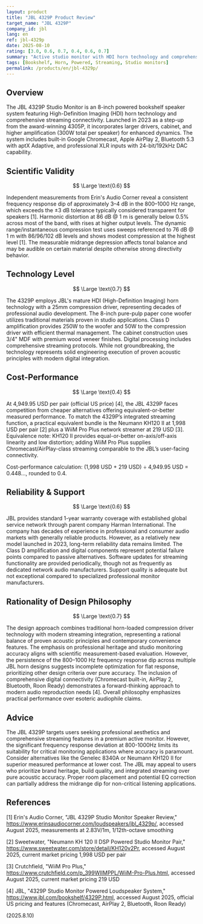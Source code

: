 ```yaml
---
layout: product
title: "JBL 4329P Product Review"
target_name: "JBL 4329P"
company_id: jbl
lang: en
ref: jbl-4329p
date: 2025-08-10
rating: [3.0, 0.6, 0.7, 0.4, 0.6, 0.7]
summary: "Active studio monitor with HDI horn technology and comprehensive connectivity, featuring notable frequency response dip at 800-1000Hz that limits scientific validity despite strong dynamics and build quality."
tags: [Bookshelf, Horn, Powered, Streaming, Studio monitors]
permalink: /products/en/jbl-4329p/
---
```

## Overview

The JBL 4329P Studio Monitor is an 8-inch powered bookshelf speaker system featuring High-Definition Imaging (HDI) horn technology and comprehensive streaming connectivity. Launched in 2023 as a step-up from the award-winning 4305P, it incorporates larger drivers, cabinet, and higher amplification (300W total per speaker) for enhanced dynamics. The system includes built-in Google Chromecast, Apple AirPlay 2, Bluetooth 5.3 with aptX Adaptive, and professional XLR inputs with 24-bit/192kHz DAC capability.

## Scientific Validity

$$ \Large \text{0.6} $$

Independent measurements from Erin's Audio Corner reveal a consistent frequency response dip of approximately 3–4 dB in the 800–1000 Hz range, which exceeds the ±3 dB tolerance typically considered transparent for speakers [1]. Harmonic distortion at 86 dB @ 1 m is generally below 0.5% across most of the band, with rises at higher output levels. The dynamic range/instantaneous compression test uses sweeps referenced to 76 dB @ 1 m with 86/96/102 dB levels and shows modest compression at the highest level [1]. The measurable midrange depression affects tonal balance and may be audible on certain material despite otherwise strong directivity behavior.

## Technology Level

$$ \Large \text{0.7} $$

The 4329P employs JBL's mature HDI (High-Definition Imaging) horn technology with a 25mm compression driver, representing decades of professional audio development. The 8-inch pure-pulp paper cone woofer utilizes traditional materials proven in studio applications. Class D amplification provides 250W to the woofer and 50W to the compression driver with efficient thermal management. The cabinet construction uses 3/4" MDF with premium wood veneer finishes. Digital processing includes comprehensive streaming protocols. While not groundbreaking, the technology represents solid engineering execution of proven acoustic principles with modern digital integration.

## Cost-Performance

$$ \Large \text{0.4} $$

At 4,949.95 USD per pair (official US price) [4], the JBL 4329P faces competition from cheaper alternatives offering equivalent-or-better measured performance. To match the 4329P’s integrated streaming function, a practical equivalent bundle is the Neumann KH120 II at 1,998 USD per pair [2] plus a WiiM Pro Plus network streamer at 219 USD [3]. Equivalence note: KH120 II provides equal-or-better on-axis/off-axis linearity and low distortion; adding WiiM Pro Plus supplies Chromecast/AirPlay-class streaming comparable to the JBL’s user-facing connectivity.

Cost-performance calculation: (1,998 USD + 219 USD) ÷ 4,949.95 USD = 0.448..., rounded to 0.4.

## Reliability & Support

$$ \Large \text{0.6} $$

JBL provides standard 1-year warranty coverage with established global service network through parent company Harman International. The company has decades of experience in professional and consumer audio markets with generally reliable products. However, as a relatively new model launched in 2023, long-term reliability data remains limited. The Class D amplification and digital components represent potential failure points compared to passive alternatives. Software updates for streaming functionality are provided periodically, though not as frequently as dedicated network audio manufacturers. Support quality is adequate but not exceptional compared to specialized professional monitor manufacturers.

## Rationality of Design Philosophy

$$ \Large \text{0.7} $$

The design approach combines traditional horn-loaded compression driver technology with modern streaming integration, representing a rational balance of proven acoustic principles and contemporary convenience features. The emphasis on professional heritage and studio monitoring accuracy aligns with scientific measurement-based evaluation. However, the persistence of the 800–1000 Hz frequency response dip across multiple JBL horn designs suggests incomplete optimization for flat response, prioritizing other design criteria over pure accuracy. The inclusion of comprehensive digital connectivity (Chromecast built-in, AirPlay 2, Bluetooth, Roon Ready) demonstrates a forward-thinking approach to modern audio reproduction needs [4]. Overall philosophy emphasizes practical performance over esoteric audiophile claims.

## Advice

The JBL 4329P targets users seeking professional aesthetics and comprehensive streaming features in a premium active monitor. However, the significant frequency response deviation at 800-1000Hz limits its suitability for critical monitoring applications where accuracy is paramount. Consider alternatives like the Genelec 8340A or Neumann KH120 II for superior measured performance at lower cost. The JBL may appeal to users who prioritize brand heritage, build quality, and integrated streaming over pure acoustic accuracy. Proper room placement and potential EQ correction can partially address the midrange dip for non-critical listening applications.

## References

[1] Erin's Audio Corner, "JBL 4329P Studio Monitor Speaker Review," https://www.erinsaudiocorner.com/loudspeakers/jbl_4329p/, accessed August 2025, measurements at 2.83V/1m, 1/12th-octave smoothing

[2] Sweetwater, "Neumann KH 120 II DSP Powered Studio Monitor Pair," https://www.sweetwater.com/store/detail/KH120v2Pr, accessed August 2025, current market pricing 1,998 USD per pair

[3] Crutchfield, "WiiM Pro Plus," https://www.crutchfield.com/p_399WIIMPPL/WiiM-Pro-Plus.html, accessed August 2025, current market pricing 219 USD

[4] JBL, "4329P Studio Monitor Powered Loudspeaker System," https://www.jbl.com/bookshelf/4329P.html, accessed August 2025, official US pricing and features (Chromecast, AirPlay 2, Bluetooth, Roon Ready)

(2025.8.10)
